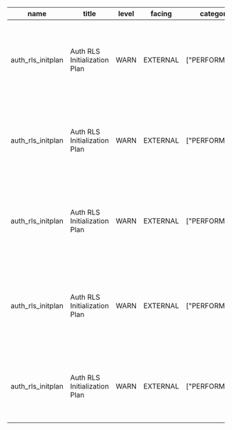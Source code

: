 | name              | title                        | level | facing   | categories      | description                                                                                                                           | detail                                                                                                                                                                                                                                                                                                                                                                                                                                                                   | remediation                                                                             | metadata                                                                  | cache_key                                                                                   |
| ----------------- | ---------------------------- | ----- | -------- | --------------- | ------------------------------------------------------------------------------------------------------------------------------------- | ------------------------------------------------------------------------------------------------------------------------------------------------------------------------------------------------------------------------------------------------------------------------------------------------------------------------------------------------------------------------------------------------------------------------------------------------------------------------ | --------------------------------------------------------------------------------------- | ------------------------------------------------------------------------- | ------------------------------------------------------------------------------------------- |
| auth_rls_initplan | Auth RLS Initialization Plan | WARN  | EXTERNAL | ["PERFORMANCE"] | Detects if calls to \`current_setting()\` and \`auth.<function>()\` in RLS policies are being unnecessarily re-evaluated for each row | Table \`public.user_push_tokens\` has a row level security policy \`manage_own_tokens\` that re-evaluates current_setting() or auth.<function>() for each row. This produces suboptimal query performance at scale. Resolve the issue by replacing \`auth.<function>()\` with \`(select auth.<function>())\`. See [docs](https://supabase.com/docs/guides/database/postgres/row-level-security#call-functions-with-select) for more info.                                | <https://supabase.com/docs/guides/database/database-linter?lint=0003_auth_rls_initplan> | {"name":"user_push_tokens","type":"table","schema":"public"}              | auth_rls_init_plan_public_user_push_tokens_manage_own_tokens                                |
| auth_rls_initplan | Auth RLS Initialization Plan | WARN  | EXTERNAL | ["PERFORMANCE"] | Detects if calls to \`current_setting()\` and \`auth.<function>()\` in RLS policies are being unnecessarily re-evaluated for each row | Table \`public.notifications\` has a row level security policy \`view_own_notifications\` that re-evaluates current_setting() or auth.<function>() for each row. This produces suboptimal query performance at scale. Resolve the issue by replacing \`auth.<function>()\` with \`(select auth.<function>())\`. See [docs](https://supabase.com/docs/guides/database/postgres/row-level-security#call-functions-with-select) for more info.                              | <https://supabase.com/docs/guides/database/database-linter?lint=0003_auth_rls_initplan> | {"name":"notifications","type":"table","schema":"public"}                 | auth_rls_init_plan_public_notifications_view_own_notifications                              |
| auth_rls_initplan | Auth RLS Initialization Plan | WARN  | EXTERNAL | ["PERFORMANCE"] | Detects if calls to \`current_setting()\` and \`auth.<function>()\` in RLS policies are being unnecessarily re-evaluated for each row | Table \`public.notifications\` has a row level security policy \`update_own_notifications\` that re-evaluates current_setting() or auth.<function>() for each row. This produces suboptimal query performance at scale. Resolve the issue by replacing \`auth.<function>()\` with \`(select auth.<function>())\`. See [docs](https://supabase.com/docs/guides/database/postgres/row-level-security#call-functions-with-select) for more info.                            | <https://supabase.com/docs/guides/database/database-linter?lint=0003_auth_rls_initplan> | {"name":"notifications","type":"table","schema":"public"}                 | auth_rls_init_plan_public_notifications_update_own_notifications                            |
| auth_rls_initplan | Auth RLS Initialization Plan | WARN  | EXTERNAL | ["PERFORMANCE"] | Detects if calls to \`current_setting()\` and \`auth.<function>()\` in RLS policies are being unnecessarily re-evaluated for each row | Table \`public.user_notification_preferences\` has a row level security policy \`manage_own_notification_preferences\` that re-evaluates current_setting() or auth.<function>() for each row. This produces suboptimal query performance at scale. Resolve the issue by replacing \`auth.<function>()\` with \`(select auth.<function>())\`. See [docs](https://supabase.com/docs/guides/database/postgres/row-level-security#call-functions-with-select) for more info. | <https://supabase.com/docs/guides/database/database-linter?lint=0003_auth_rls_initplan> | {"name":"user_notification_preferences","type":"table","schema":"public"} | auth_rls_init_plan_public_user_notification_preferences_manage_own_notification_preferences |
| auth_rls_initplan | Auth RLS Initialization Plan | WARN  | EXTERNAL | ["PERFORMANCE"] | Detects if calls to \`current_setting()\` and \`auth.<function>()\` in RLS policies are being unnecessarily re-evaluated for each row | Table \`public.messages\` has a row level security policy \`Users can view their own messages\` that re-evaluates current_setting() or auth.<function>() for each row. This produces suboptimal query performance at scale. Resolve the issue by replacing \`auth.<function>()\` with \`(select auth.<function>())\`. See [docs](https://supabase.com/docs/guides/database/postgres/row-level-security#call-functions-with-select) for more info.                        | <https://supabase.com/docs/guides/database/database-linter?lint=0003_auth_rls_initplan> | {"name":"messages","type":"table","schema":"public"}                      | auth_rls_init_plan_public_messages_Users can view their own messages                        |
